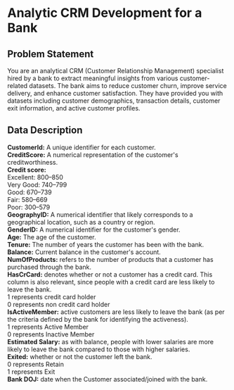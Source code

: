# Analytic CRM Development for a Bank

## Problem Statement 
You are an analytical CRM (Customer Relationship Management) specialist hired by a bank to extract meaningful insights from various customer-related datasets. The bank aims to reduce customer churn, improve service delivery, and enhance customer satisfaction. They have provided you with datasets including customer demographics, transaction details, customer exit information, and active customer profiles.

## Data Description
**CustomerId:** A unique identifier for each customer. <br />
**CreditScore:** A numerical representation of the customer's creditworthiness. <br />
**Credit score:**  <br />
Excellent: 800–850 <br />
Very Good: 740–799 <br />
Good: 670–739 <br />
Fair: 580–669 <br />
Poor: 300–579 <br />
**GeographyID:** A numerical identifier that likely corresponds to a geographical location, such as a country or region. <br />
**GenderID:** A numerical identifier for the customer's gender. <br />
**Age:** The age of the customer. <br />
**Tenure:** The number of years the customer has been with the bank. <br />
**Balance:** Current balance in the customer's account. <br />
**NumOfProducts:** refers to the number of products that a customer has purchased through the bank. <br />
**HasCrCard:** denotes whether or not a customer has a credit card. This column is also relevant, since people with a credit card are less likely to leave the bank. <br />
1 represents credit card holder <br />
0 represents non credit card holder <br />
**IsActiveMember:** active customers are less likely to leave the bank (as per the criteria defined by the bank for identifying the activeness). <br />
1 represents Active Member <br />
0 represents Inactive Member <br />
**Estimated Salary:** as with balance, people with lower salaries are more likely to leave the bank compared to those with higher salaries. <br />
**Exited:** whether or not the customer left the bank. <br />
0 represents Retain <br /> 
1 represents Exit <br />
**Bank DOJ:** date when the Customer associated/joined  with the bank. <br />

